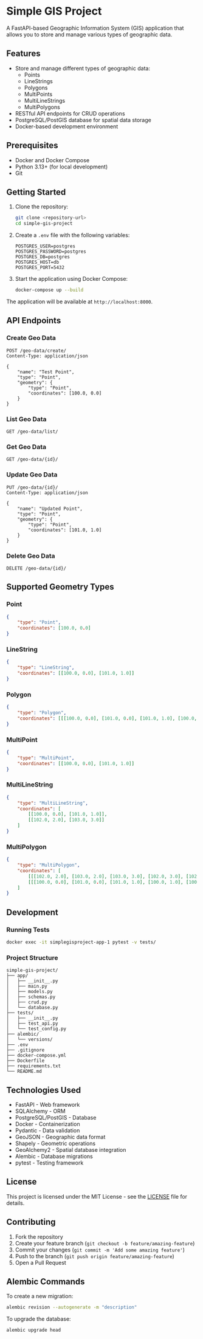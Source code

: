 # Simple GIS Project

A FastAPI-based Geographic Information System (GIS) application that allows you to store and manage various types of geographic data.

## Features

- Store and manage different types of geographic data:
  - Points
  - LineStrings
  - Polygons
  - MultiPoints
  - MultiLineStrings
  - MultiPolygons
- RESTful API endpoints for CRUD operations
- PostgreSQL/PostGIS database for spatial data storage
- Docker-based development environment

## Prerequisites

- Docker and Docker Compose
- Python 3.13+ (for local development)
- Git

## Getting Started

1. Clone the repository:
   ```bash
   git clone <repository-url>
   cd simple-gis-project
   ```

2. Create a `.env` file with the following variables:
   ```env
   POSTGRES_USER=postgres
   POSTGRES_PASSWORD=postgres
   POSTGRES_DB=postgres
   POSTGRES_HOST=db
   POSTGRES_PORT=5432
   ```

3. Start the application using Docker Compose:
   ```bash
   docker-compose up --build
   ```

The application will be available at `http://localhost:8000`.

## API Endpoints

### Create Geo Data
```http
POST /geo-data/create/
Content-Type: application/json

{
    "name": "Test Point",
    "type": "Point",
    "geometry": {
        "type": "Point",
        "coordinates": [100.0, 0.0]
    }
}
```

### List Geo Data
```http
GET /geo-data/list/
```

### Get Geo Data
```http
GET /geo-data/{id}/
```

### Update Geo Data
```http
PUT /geo-data/{id}/
Content-Type: application/json

{
    "name": "Updated Point",
    "type": "Point",
    "geometry": {
        "type": "Point",
        "coordinates": [101.0, 1.0]
    }
}
```

### Delete Geo Data
```http
DELETE /geo-data/{id}/
```

## Supported Geometry Types

### Point
```json
{
    "type": "Point",
    "coordinates": [100.0, 0.0]
}
```

### LineString
```json
{
    "type": "LineString",
    "coordinates": [[100.0, 0.0], [101.0, 1.0]]
}
```

### Polygon
```json
{
    "type": "Polygon",
    "coordinates": [[[100.0, 0.0], [101.0, 0.0], [101.0, 1.0], [100.0, 1.0], [100.0, 0.0]]]
}
```

### MultiPoint
```json
{
    "type": "MultiPoint",
    "coordinates": [[100.0, 0.0], [101.0, 1.0]]
}
```

### MultiLineString
```json
{
    "type": "MultiLineString",
    "coordinates": [
        [[100.0, 0.0], [101.0, 1.0]],
        [[102.0, 2.0], [103.0, 3.0]]
    ]
}
```

### MultiPolygon
```json
{
    "type": "MultiPolygon",
    "coordinates": [
        [[[102.0, 2.0], [103.0, 2.0], [103.0, 3.0], [102.0, 3.0], [102.0, 2.0]]],
        [[[100.0, 0.0], [101.0, 0.0], [101.0, 1.0], [100.0, 1.0], [100.0, 0.0]]]
    ]
}
```

## Development

### Running Tests
```bash
docker exec -it simplegisproject-app-1 pytest -v tests/
```

### Project Structure
```
simple-gis-project/
├── app/
│   ├── __init__.py
│   ├── main.py
│   ├── models.py
│   ├── schemas.py
│   ├── crud.py
│   └── database.py
├── tests/
│   ├── __init__.py
│   ├── test_api.py
│   └── test_config.py
├── alembic/
│   └── versions/
├── .env
├── .gitignore
├── docker-compose.yml
├── Dockerfile
├── requirements.txt
└── README.md
```

## Technologies Used

- FastAPI - Web framework
- SQLAlchemy - ORM
- PostgreSQL/PostGIS - Database
- Docker - Containerization
- Pydantic - Data validation
- GeoJSON - Geographic data format
- Shapely - Geometric operations
- GeoAlchemy2 - Spatial database integration
- Alembic - Database migrations
- pytest - Testing framework

## License

This project is licensed under the MIT License - see the [LICENSE](LICENSE) file for details.

## Contributing

1. Fork the repository
2. Create your feature branch (`git checkout -b feature/amazing-feature`)
3. Commit your changes (`git commit -m 'Add some amazing feature'`)
4. Push to the branch (`git push origin feature/amazing-feature`)
5. Open a Pull Request 

## Alembic Commands

To create a new migration:
```bash
alembic revision --autogenerate -m "description"
```

To upgrade the database:
```bash
alembic upgrade head
``` 